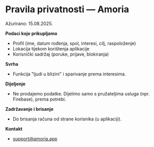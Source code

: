 # Pravila privatnosti — Amoria
Ažurirano: 15.08.2025.

**Podaci koje prikupljamo**
- Profil (ime, datum rođenja, spol, interesi, cilj, raspoloženje)
- Lokacija tijekom korištenja aplikacije
- Korisnički sadržaj (poruke, prijave, blokiranja)

**Svrha**
- Funkcija "ljudi u blizini" i sparivanje prema interesima.

**Dijeljenje**
- Ne prodajemo podatke. Dijelimo samo s pružateljima usluga (npr. Firebase), prema potrebi.

**Zadržavanje i brisanje**
- Do brisanja računa od strane korisnika (u aplikaciji).

**Kontakt**
- support@amoria.app
